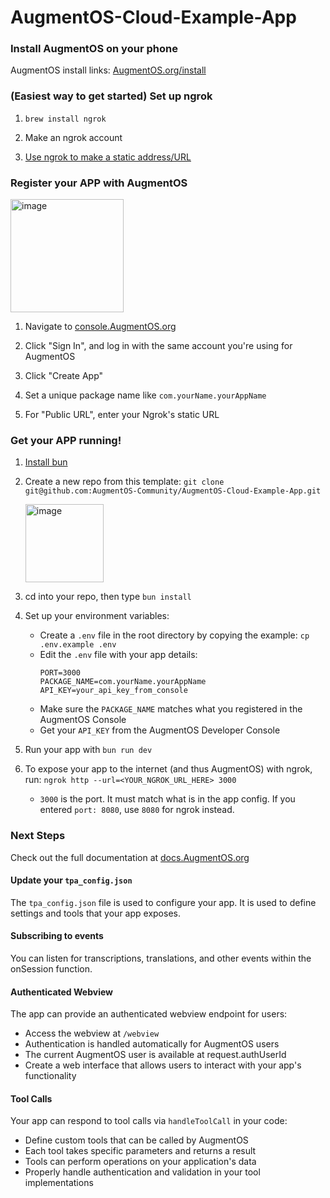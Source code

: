# AugmentOS-Cloud-Example-App

### Install AugmentOS on your phone

AugmentOS install links: [AugmentOS.org/install](https://AugmentOS.org/install)

### (Easiest way to get started) Set up ngrok

1. `brew install ngrok`

2. Make an ngrok account

3. [Use ngrok to make a static address/URL](https://dashboard.ngrok.com/)

### Register your APP with AugmentOS

<img width="181" alt="image" src="https://github.com/user-attachments/assets/36192c2b-e1ba-423b-90de-47ff8cd91318" />

1. Navigate to [console.AugmentOS.org](https://console.AugmentOS.org/)

2. Click "Sign In", and log in with the same account you're using for AugmentOS

3. Click "Create App"

4. Set a unique package name like `com.yourName.yourAppName`

5. For "Public URL", enter your Ngrok's static URL

### Get your APP running!

1. [Install bun](https://bun.sh/docs/installation)

2. Create a new repo from this template: `git clone git@github.com:AugmentOS-Community/AugmentOS-Cloud-Example-App.git`
   
     <img width="125" alt="image" src="https://github.com/user-attachments/assets/c10e14e8-2dc5-4dfa-adac-dd334c1b73a5" />

4. cd into your repo, then type `bun install`

5. Set up your environment variables:
   * Create a `.env` file in the root directory by copying the example: `cp .env.example .env`
   * Edit the `.env` file with your app details:
     ```
     PORT=3000
     PACKAGE_NAME=com.yourName.yourAppName
     API_KEY=your_api_key_from_console
     ```
   * Make sure the `PACKAGE_NAME` matches what you registered in the AugmentOS Console
   * Get your `API_KEY` from the AugmentOS Developer Console

6. Run your app with `bun run dev`

7. To expose your app to the internet (and thus AugmentOS) with ngrok, run: `ngrok http --url=<YOUR_NGROK_URL_HERE> 3000`
    * `3000` is the port. It must match what is in the app config. If you entered `port: 8080`, use `8080` for ngrok instead.


### Next Steps

Check out the full documentation at [docs.AugmentOS.org](https://docs.augmentos.org/core-concepts)

#### Update your `tpa_config.json`

The `tpa_config.json` file is used to configure your app. It is used to define settings and tools that your app exposes.

#### Subscribing to events

You can listen for transcriptions, translations, and other events within the onSession function.

#### Authenticated Webview

The app can provide an authenticated webview endpoint for users:

- Access the webview at `/webview`
- Authentication is handled automatically for AugmentOS users
- The current AugmentOS user is available at request.authUserId
- Create a web interface that allows users to interact with your app's functionality

#### Tool Calls

Your app can respond to tool calls via `handleToolCall` in your code:

- Define custom tools that can be called by AugmentOS
- Each tool takes specific parameters and returns a result
- Tools can perform operations on your application's data
- Properly handle authentication and validation in your tool implementations
